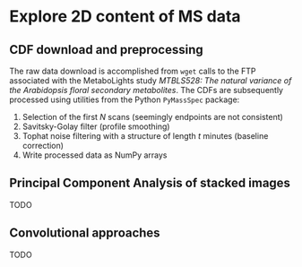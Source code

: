 # Explore 2D content of MS data

## CDF download and preprocessing

The raw data download is accomplished from `wget` calls to the FTP associated with the MetaboLights study *MTBLS528: The natural variance of the Arabidopsis floral secondary metabolites*. The CDFs are subsequently processed using utilities from the Python `PyMassSpec` package:

1. Selection of the first *N* scans (seemingly endpoints are not consistent)
2. Savitsky-Golay filter (profile smoothing)
3. Tophat noise filtering with a structure of length *t* minutes (baseline correction)
4. Write processed data as NumPy arrays

## Principal Component Analysis of stacked images

TODO

## Convolutional approaches

TODO